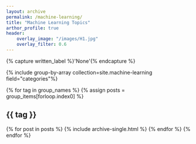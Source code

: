```yaml
---
layout: archive
permalink: /machine-learning/
title: "Machine Learning Topics"
arthor_profile: true
header:
    overlay_image: "/images/H1.jpg"
    overlay_filter: 0.6
---
```


{% capture written_label %}'None'{% endcapture %}

{% include group-by-array collection=site.machine-learning field="categories"%}

{% for tag in group_names %}
  {% assign posts = group_items[forloop.index0] %}
  <h2 id="{{ tag | slugify }}" class="archive__subtitle">{{ tag }}</h2>
  {% for post in posts %}
    {% include archive-single.html %}
  {% endfor %}
{% endfor %}